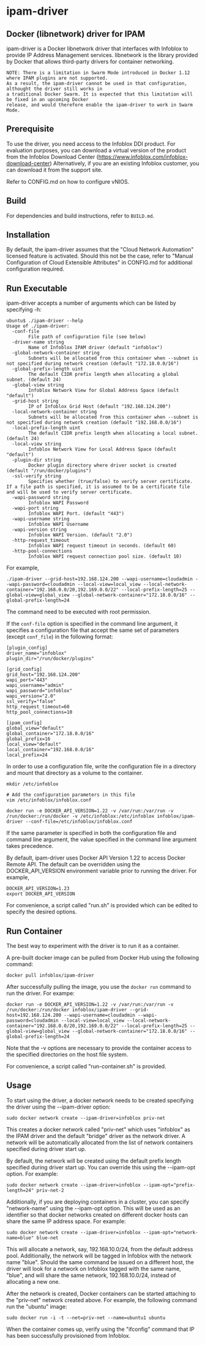 ipam-driver
=============

Docker (libnetwork) driver for IPAM
-----------------------------------

ipam-driver is a Docker libnetwork driver that interfaces with Infoblox to provide IP Address Management
services. libnetwork is the library provided by Docker that allows third-party drivers for container
networking.

```
NOTE: There is a limitation in Swarm Mode introduced in Docker 1.12 where IPAM plugins are not supported.
As a result, the ipam-driver cannot be used in that configuration, althought the driver still works in
a traditional Docker Swarm. It is expected that this limitation will be fixed in an upcoming Docker
release, and would therefore enable the ipam-driver to work in Swarm Mode.
```

Prerequisite
------------
To use the driver, you need access to the Infoblox DDI product. For evaluation purposes, you can download a
virtual version of the product from the Infoblox Download Center (https://www.infoblox.com/infoblox-download-center)
Alternatively, if you are an existing Infoblox customer, you can download it from the support site.

Refer to CONFIG.md on how to configure vNIOS.

Build
-----
For dependencies and build instructions, refer to ```BUILD.md```.

Installation
------------
By default, the ipam-driver assumes that the "Cloud Network Automation" licensed feature is activated. Should
this not be the case, refer to "Manual Configuration of Cloud Extensible Attributes" in CONFIG.md for additional
configuration required.

Run Executable
--------------
ipam-driver accepts a number of arguments which can be listed by specifying -h:

```
ubuntu$ ./ipam-driver --help
Usage of ./ipam-driver:
  -conf-file
        File path of configuration file (see below)
  -driver-name string
        Name of Infoblox IPAM driver (default "infoblox")
  -global-network-container string
        Subnets will be allocated from this container when --subnet is not specified during network creation (default "172.18.0.0/16")
  -global-prefix-length uint
        The default CIDR prefix length when allocating a global subnet. (default 24)
  -global-view string
        Infoblox Network View for Global Address Space (default "default")
  -grid-host string
        IP of Infoblox Grid Host (default "192.168.124.200")
  -local-network-container string
        Subnets will be allocated from this container when --subnet is not specified during network creation (default "192.168.0.0/16")
  -local-prefix-length uint
        The default CIDR prefix length when allocating a local subnet. (default 24)
  -local-view string
        Infoblox Network View for Local Address Space (default "default")
  -plugin-dir string
        Docker plugin directory where driver socket is created (default "/run/docker/plugins")
  -ssl-verify string
        Specifies whether (true/false) to verify server certificate. If a file path is specified, it is assumed to be a certificate file and will be used to verify server certificate.
  -wapi-password string
        Infoblox WAPI Password
  -wapi-port string
        Infoblox WAPI Port. (default "443")
  -wapi-username string
        Infoblox WAPI Username
  -wapi-version string
        Infoblox WAPI Version. (default "2.0")
  -http-request_timeout
        Infoblox WAPI request timeout in seconds. (default 60)
  -http-pool-connections
        Infoblox WAPI request connection pool size. (default 10)
```

For example,

```
./ipam-driver --grid-host=192.168.124.200 --wapi-username=cloudadmin --wapi-password=cloudadmin --local-view=local_view --local-network-container="192.168.0.0/20,192.169.0.0/22" --local-prefix-length=25 --global-view=global_view --global-network-container="172.18.0.0/16" --global-prefix-length=24
```

The command need to be executed with root permission.

If the ```conf-file``` option is specified in the command line argument, it specifies a configuration
file that accept the same set of parameters (except ```conf_file```) in the following format:

```
[plugin_config]
driver_name="infoblox"
plugin_dir="/run/docker/plugins"

[grid_config]
grid_host="192.168.124.200"
wapi_port="443"
wapi_username="admin"
wapi_password="infoblox"
wapi_version="2.0"
ssl_verify="false"
http_request_timeout=60
http_pool_connections=10

[ipam_config]
global_view="default"
global_container="172.18.0.0/16"
global_prefix=16
local_view="default"
local_container="192.168.0.0/16"
local_prefix=24
```

In order to use  a configuration file, write the configuration file in a directory and mount that directory as a volume to the container.

```
mkdir /etc/infoblox

# Add the configuration parameters in this file
vim /etc/infoblox/infoblox.conf

docker run -e DOCKER_API_VERSION=1.22 -v /var/run:/var/run -v /run/docker:/run/docker -v /etc/infoblox:/etc/infoblox infoblox/ipam-driver --conf-file=/etc/infoblox/infoblox.conf
```

If the same parameter is specified in both the configuration file and command line argument, the
value specified in the command line argument takes precedence.

By default, ipam-driver uses Docker API Version 1.22 to access Docker Remote API.
The default can be overridden using the DOCKER_API_VERSION environment variable prior to running the driver. For example,

```
DOCKER_API_VERSION=1.23
export DOCKER_API_VERSION
```

For convenience, a script called "run.sh" is provided which can be edited to specify the desired options.


Run Container
------------
The best way to experiment with the driver is to run it as a container.

A pre-built docker image can be pulled from Docker Hub using the following command:
```
docker pull infoblox/ipam-driver
```

After successfully pulling the image, you use the ```docker run``` command to run the driver. For exampe:
```
docker run -e DOCKER_API_VERSION=1.22 -v /var/run:/var/run -v /run/docker:/run/docker infoblox/ipam-driver --grid-host=192.168.124.200 --wapi-username=cloudadmin --wapi-password=cloudadmin --local-view=local_view --local-network-container="192.168.0.0/20,192.169.0.0/22" --local-prefix-length=25 --global-view=global_view --global-network-container="172.18.0.0/16" --global-prefix-length=24
```

Note that the -v options are necessary to provide the container access to the specified directories on the
host file system.

For convenience, a script called "run-container.sh" is provided.

Usage
-----
To start using the driver, a docker network needs to be created specifying the driver using the --ipam-driver option:
```
sudo docker network create --ipam-driver=infoblox priv-net
```
This creates a docker network called "priv-net" which uses "infoblox" as the IPAM driver and the default "bridge"
driver as the network driver. A network will be automatically allocated from the list of network containers
specified during driver start up.

By default, the network will be created using the default prefix length specified during driver start up. You
can override this using the --ipam-opt option. For example:

```
sudo docker network create --ipam-driver=infoblox --ipam-opt="prefix-length=24" priv-net-2
```

Additionally, if you are deploying containers in a cluster, you can specify "network-name" using the --ipam-opt option.
This will be used as an identifier so that docker networks created on different docker hosts can share the same IP address
space. For example:

```
sudo docker network create --ipam-driver=infoblox --ipam-opt="network-name=blue" blue-net
```
This will allocate a network, say, 192.168.10.0/24, from the default address pool. Additionally, the network will be
tagged in Infoblox with the network name "blue". Should the same command be issued on a different host, the driver will
look for a network on Infoblox tagged with the same name, "blue", and will share the same network, 192.168.10.0/24, instead
of allocating a new one.


After the network is created, Docker containers can be started attaching to the "priv-net" network created above.
For example, the following command run the "ubuntu" image:

```
sudo docker run -i -t --net=priv-net --name=ubuntu1 ubuntu
```

When the container comes up, verify using the "ifconfig" command that IP has been successfully provisioned
from Infoblox.
